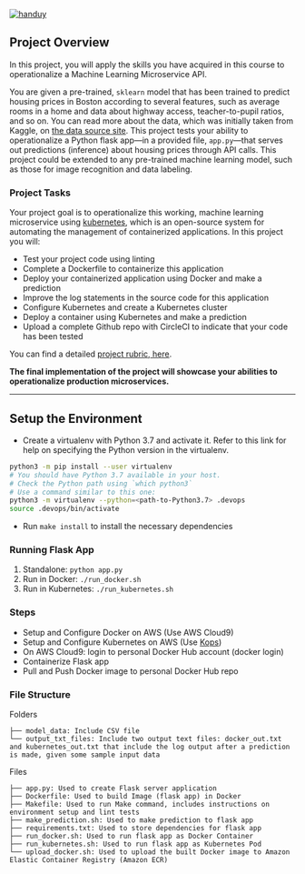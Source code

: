 [![handuy](https://circleci.com/gh/handuy/udacity-cloud-devops-4.svg?style=svg)](https://circleci.com/gh/handuy/udacity-cloud-devops-4)

## Project Overview

In this project, you will apply the skills you have acquired in this course to operationalize a Machine Learning Microservice API. 

You are given a pre-trained, `sklearn` model that has been trained to predict housing prices in Boston according to several features, such as average rooms in a home and data about highway access, teacher-to-pupil ratios, and so on. You can read more about the data, which was initially taken from Kaggle, on [the data source site](https://www.kaggle.com/c/boston-housing). This project tests your ability to operationalize a Python flask app—in a provided file, `app.py`—that serves out predictions (inference) about housing prices through API calls. This project could be extended to any pre-trained machine learning model, such as those for image recognition and data labeling.

### Project Tasks

Your project goal is to operationalize this working, machine learning microservice using [kubernetes](https://kubernetes.io/), which is an open-source system for automating the management of containerized applications. In this project you will:
* Test your project code using linting
* Complete a Dockerfile to containerize this application
* Deploy your containerized application using Docker and make a prediction
* Improve the log statements in the source code for this application
* Configure Kubernetes and create a Kubernetes cluster
* Deploy a container using Kubernetes and make a prediction
* Upload a complete Github repo with CircleCI to indicate that your code has been tested

You can find a detailed [project rubric, here](https://review.udacity.com/#!/rubrics/2576/view).

**The final implementation of the project will showcase your abilities to operationalize production microservices.**

---

## Setup the Environment

* Create a virtualenv with Python 3.7 and activate it. Refer to this link for help on specifying the Python version in the virtualenv. 
```bash
python3 -m pip install --user virtualenv
# You should have Python 3.7 available in your host. 
# Check the Python path using `which python3`
# Use a command similar to this one:
python3 -m virtualenv --python=<path-to-Python3.7> .devops
source .devops/bin/activate
```
* Run `make install` to install the necessary dependencies

### Running Flask App

1. Standalone:  `python app.py`
2. Run in Docker:  `./run_docker.sh`
3. Run in Kubernetes:  `./run_kubernetes.sh`

### Steps

* Setup and Configure Docker on AWS (Use AWS Cloud9)
* Setup and Configure Kubernetes on AWS (Use [Kops](https://kops.sigs.k8s.io/getting_started/aws/))
* On AWS Cloud9: login to personal Docker Hub account (docker login)
* Containerize Flask app
* Pull and Push Docker image to personal Docker Hub repo

### File Structure
Folders
```
├── model_data: Include CSV file
└── output_txt_files: Include two output text files: docker_out.txt and kubernetes_out.txt that include the log output after a prediction is made, given some sample input data
```
Files
```
├── app.py: Used to create Flask server application
├── Dockerfile: Used to build Image (flask app) in Docker
├── Makefile: Used to run Make command, includes instructions on environment setup and lint tests
├── make_prediction.sh: Used to make prediction to flask app
├── requirements.txt: Used to store dependencies for flask app
├── run_docker.sh: Used to run flask app as Docker Container
├── run_kubernetes.sh: Used to run flask app as Kubernetes Pod
└── upload_docker.sh: Used to upload the built Docker image to Amazon Elastic Container Registry (Amazon ECR)
